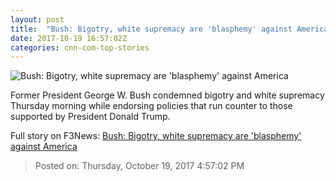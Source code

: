 ```yaml
---
layout: post
title:  "Bush: Bigotry, white supremacy are 'blasphemy' against America"
date: 2017-10-19 16:57:02Z
categories: cnn-com-top-stories
---
```


![Bush: Bigotry, white supremacy are 'blasphemy' against America](http://cdn.cnn.com/cnnnext/dam/assets/171019115821-02-george-w-bush-10-19-2017-super-tease.jpg)

Former President George W. Bush condemned bigotry and white supremacy Thursday morning while endorsing policies that run counter to those supported by President Donald Trump.


Full story on F3News: [Bush: Bigotry, white supremacy are 'blasphemy' against America](http://www.f3nws.com/n/ECgnTE)

> Posted on: Thursday, October 19, 2017 4:57:02 PM
